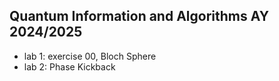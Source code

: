 ## Quantum Information and Algorithms AY 2024/2025 
- lab 1: exercise 00, Bloch Sphere 
- lab 2: Phase Kickback
